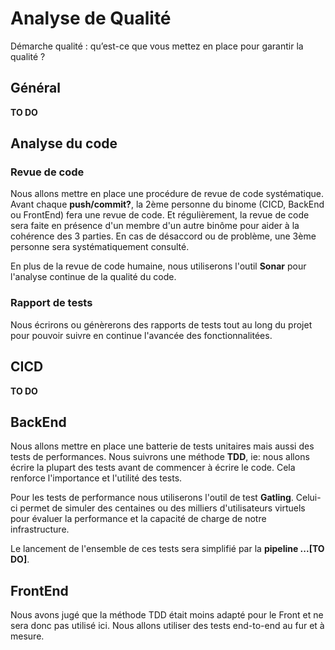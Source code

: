 # Analyse de Qualité
Démarche qualité : qu’est-ce que vous mettez en place pour garantir la qualité ?

## Général

**TO DO**

## Analyse du code
### Revue de code
Nous allons mettre en place une procédure de revue de code systématique. Avant chaque **push/commit?**, la 2ème personne du binome (CICD, BackEnd ou FrontEnd) fera une revue de code. Et régulièrement, la revue de code sera faite en présence d'un membre d'un autre binôme pour aider à la cohérence des 3 parties. En cas de désaccord ou de problème, une 3ème personne sera systématiquement consulté.

En plus de la revue de code humaine, nous utiliserons l'outil **Sonar** pour l'analyse continue de la qualité du code.

### Rapport de tests

Nous écrirons ou génèrerons des rapports de tests tout au long du projet pour pouvoir suivre en continue l'avancée des fonctionnalitées.

## CICD

**TO DO**

## BackEnd
Nous allons mettre en place une batterie de tests unitaires mais aussi des tests de performances. Nous suivrons une méthode **TDD**, ie: nous allons écrire la plupart des tests avant de commencer à écrire le code. Cela renforce l'importance et l'utilité des tests.

Pour les tests de performance nous utiliserons l'outil de test **Gatling**. Celui-ci permet de simuler des centaines ou des milliers d'utilisateurs virtuels pour évaluer la performance et la capacité de charge de notre infrastructure.

Le lancement de l'ensemble de ces tests sera simplifié par la **pipeline ...[TO DO]**.

## FrontEnd

Nous avons jugé que la méthode TDD était moins adapté pour le Front et ne sera donc pas utilisé ici. Nous allons utiliser des tests end-to-end au fur et à mesure.
